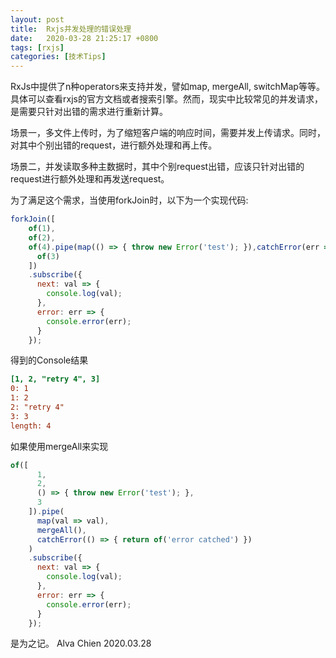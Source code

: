 ```yaml
---
layout: post
title:  Rxjs并发处理的错误处理
date:   2020-03-28 21:25:17 +0800
tags: [rxjs]
categories: [技术Tips]
---
```

RxJs中提供了n种operators来支持并发，譬如map, mergeAll, switchMap等等。具体可以查看rxjs的官方文档或者搜索引擎。然而，现实中比较常见的并发请求，是需要只针对出错的需求进行重新计算。

场景一，多文件上传时，为了缩短客户端的响应时间，需要并发上传请求。同时，对其中个别出错的request，进行额外处理和再上传。

场景二，并发读取多种主数据时，其中个别request出错，应该只针对出错的request进行额外处理和再发送request。

为了满足这个需求，当使用forkJoin时，以下为一个实现代码:
```javascript
forkJoin([
    of(1),
    of(2),
    of(4).pipe(map(() => { throw new Error('test'); }),catchError(err => { return of('retry ' + 4)})),
      of(3)
    ])
    .subscribe({
      next: val => {
        console.log(val);
      },
      error: err => {
        console.error(err);
      }
    });
```

得到的Console结果
```ini
[1, 2, "retry 4", 3]
0: 1
1: 2
2: "retry 4"
3: 3
length: 4
```

如果使用mergeAll来实现
```javascript
of([
      1,
      2,
      () => { throw new Error('test'); },
      3
    ]).pipe(
      map(val => val),
      mergeAll(),
      catchError(() => { return of('error catched') })
    )
    .subscribe({
      next: val => {
        console.log(val);
      },
      error: err => {
        console.error(err);
      }
    });
```

是为之记。
Alva Chien
2020.03.28

